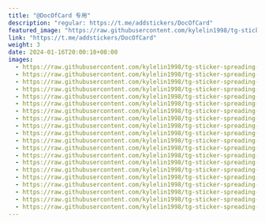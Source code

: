 ```yaml
---
title: "@DocOfCard 专用"
description: "regular: https://t.me/addstickers/DocOfCard"
featured_image: "https://raw.githubusercontent.com/kylelin1998/tg-sticker-spreading-worldwide-images/main/img/59149b97-d712-445a-b350-89e467e735f1.jpg"
link: "https://t.me/addstickers/DocOfCard"
weight: 3
date: 2024-01-16T20:00:18+08:00
images:
  - https://raw.githubusercontent.com/kylelin1998/tg-sticker-spreading-worldwide-images/main/img/59149b97-d712-445a-b350-89e467e735f1.jpg
  - https://raw.githubusercontent.com/kylelin1998/tg-sticker-spreading-worldwide-images/main/img/7eeb9819-dd90-4fea-8323-b21185a39c22.jpg
  - https://raw.githubusercontent.com/kylelin1998/tg-sticker-spreading-worldwide-images/main/img/a5f1a056-a7e1-4cc4-bcb1-8fa56bbee138.jpg
  - https://raw.githubusercontent.com/kylelin1998/tg-sticker-spreading-worldwide-images/main/img/853b2141-d6b8-447f-91e9-9d1ababe546f.jpg
  - https://raw.githubusercontent.com/kylelin1998/tg-sticker-spreading-worldwide-images/main/img/f2d74cee-8983-4dd4-977c-a002e069e93d.jpg
  - https://raw.githubusercontent.com/kylelin1998/tg-sticker-spreading-worldwide-images/main/img/73aea208-bae9-4dcb-a1e7-ef4429125f1a.jpg
  - https://raw.githubusercontent.com/kylelin1998/tg-sticker-spreading-worldwide-images/main/img/a78240a8-3ebc-4de3-b9ff-b3a0b851f4b9.jpg
  - https://raw.githubusercontent.com/kylelin1998/tg-sticker-spreading-worldwide-images/main/img/0d441ac8-aa34-4fa9-a8f5-e9abe792ce0e.jpg
  - https://raw.githubusercontent.com/kylelin1998/tg-sticker-spreading-worldwide-images/main/img/5e1909b2-bc87-462d-8775-ec0cf6cf72f2.jpg
  - https://raw.githubusercontent.com/kylelin1998/tg-sticker-spreading-worldwide-images/main/img/d7417351-d530-4383-b505-08bf6d1f8917.jpg
  - https://raw.githubusercontent.com/kylelin1998/tg-sticker-spreading-worldwide-images/main/img/f72d3a61-f95f-474c-ab53-2310c9a091b0.jpg
  - https://raw.githubusercontent.com/kylelin1998/tg-sticker-spreading-worldwide-images/main/img/2e8bfc19-45f4-4680-a8cd-0e57aef3f875.jpg
  - https://raw.githubusercontent.com/kylelin1998/tg-sticker-spreading-worldwide-images/main/img/7d8b12ab-ffa8-4e7f-9a7b-0b965bc18b42.jpg
  - https://raw.githubusercontent.com/kylelin1998/tg-sticker-spreading-worldwide-images/main/img/f8873cb2-d212-4567-b663-58410aaa155d.jpg
  - https://raw.githubusercontent.com/kylelin1998/tg-sticker-spreading-worldwide-images/main/img/d9b8e068-b8cd-4c23-ac1b-e73f914ea1bf.jpg
  - https://raw.githubusercontent.com/kylelin1998/tg-sticker-spreading-worldwide-images/main/img/e259cb1f-9114-4234-96c2-f0e2b9147381.jpg
  - https://raw.githubusercontent.com/kylelin1998/tg-sticker-spreading-worldwide-images/main/img/4c8afe52-9a0f-4481-ac56-e4dde3890084.jpg
  - https://raw.githubusercontent.com/kylelin1998/tg-sticker-spreading-worldwide-images/main/img/6ecc8cf2-824b-47bf-beab-b00e4703abfc.jpg
  - https://raw.githubusercontent.com/kylelin1998/tg-sticker-spreading-worldwide-images/main/img/d11fcf10-f74d-4983-9941-001cffe9c733.jpg
  - https://raw.githubusercontent.com/kylelin1998/tg-sticker-spreading-worldwide-images/main/img/e2cadcf8-6d77-45ab-bcd9-5267a2e6c635.jpg
---
```

